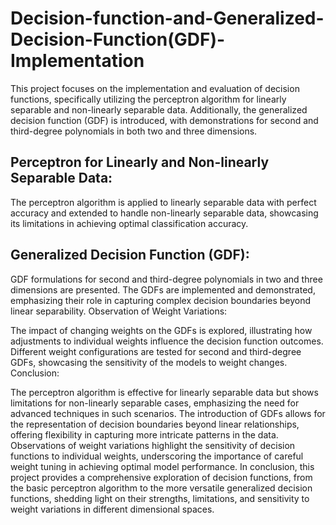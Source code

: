 # Decision-function-and-Generalized-Decision-Function(GDF)-Implementation
This project focuses on the implementation and evaluation of decision functions, specifically utilizing the perceptron algorithm for linearly separable and non-linearly separable data. Additionally, the generalized decision function (GDF) is introduced, with demonstrations for second and third-degree polynomials in both two and three dimensions.

## Perceptron for Linearly and Non-linearly Separable Data:

The perceptron algorithm is applied to linearly separable data with perfect accuracy and extended to handle non-linearly separable data, showcasing its limitations in achieving optimal classification accuracy.

## Generalized Decision Function (GDF):

GDF formulations for second and third-degree polynomials in two and three dimensions are presented.
The GDFs are implemented and demonstrated, emphasizing their role in capturing complex decision boundaries beyond linear separability.
Observation of Weight Variations:

The impact of changing weights on the GDFs is explored, illustrating how adjustments to individual weights influence the decision function outcomes.
Different weight configurations are tested for second and third-degree GDFs, showcasing the sensitivity of the models to weight changes.
Conclusion:

The perceptron algorithm is effective for linearly separable data but shows limitations for non-linearly separable cases, emphasizing the need for advanced techniques in such scenarios.
The introduction of GDFs allows for the representation of decision boundaries beyond linear relationships, offering flexibility in capturing more intricate patterns in the data.
Observations of weight variations highlight the sensitivity of decision functions to individual weights, underscoring the importance of careful weight tuning in achieving optimal model performance.
In conclusion, this project provides a comprehensive exploration of decision functions, from the basic perceptron algorithm to the more versatile generalized decision functions, shedding light on their strengths, limitations, and sensitivity to weight variations in different dimensional spaces.
